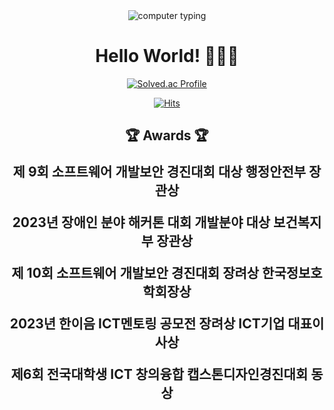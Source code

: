<div align="center">

  <img src="https://user-images.githubusercontent.com/81798537/157266008-fd6fd1bf-df82-41ec-b2cb-c18d510f8f76.gif" alt="computer typing">
  <h1>Hello World! 👩🏻‍💻</h1>

  <a href="https://solved.ac/hayun3906/" target="_blank">
    <img src="http://mazassumnida.wtf/api/v2/generate_badge?boj=hayun3906" alt="Solved.ac Profile">
  </a>

  <a href="https://hits.seeyoufarm.com" target="_blank"> <p>
    <img src="https://hits.seeyoufarm.com/api/count/incr/badge.svg?url=https%3A%2F%2Fgithub.com%2Fhayeon&count_bg=%23999AD7&title_bg=%23999AD7&icon=react.svg&icon_color=%23EEEEEEEE&title=HAYEON&edge_flat=false" alt="Hits">
  </a>


  
  <h2>🏆 Awards 🏆</h2>
  
<p style="font-size: 1.5em; font-weight: bold;">제 9회 소프트웨어 개발보안 경진대회 대상 행정안전부 장관상</p>
  <p style="font-size: 1.5em; font-weight: bold;">2023년 장애인 분야 해커톤 대회 개발분야 대상 보건복지부 장관상</p>
  <p style="font-size: 1.5em; font-weight: bold;">제 10회 소프트웨어 개발보안 경진대회 장려상 한국정보호학회장상</p>
    <p style="font-size: 1.5em; font-weight: bold;">2023년 한이음 ICT멘토링 공모전 장려상 ICT기업 대표이사상 </p>
  <p style="font-size: 1.5em; font-weight: bold;">제6회 전국대학생 ICT 창의융합 캡스톤디자인경진대회 동상   </p>

</div>
